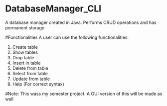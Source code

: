 # DatabaseManager_CLI
A database manager created in Java. Performs CRUD operations and has permanent storage

#Functionalities
A user can use the following functionalities:
  1. Create table
  2. Show tables
  3. Drop table
  4. Insert in table
  5. Delete from table
  6. Select from table
  7. Update from table
  8. Help (For correct syntax)

#Note:
This wass my semester project. A GUI version of this will be made as well
